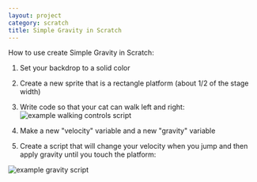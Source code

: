 ```yaml
---
layout: project
category: scratch
title: Simple Gravity in Scratch
---
```



How to use create Simple Gravity in Scratch:

1.  Set your backdrop to a solid color

1.  Create a new sprite that is a rectangle platform (about 1/2 of the stage width)

1.  Write code so that your cat can walk left and right:
    ![example walking controls script](/apcsp/scratch/platformControls.PNG)

1.  Make a new "velocity" variable and a new "gravity" variable

1.  Create a script that will change your velocity when you jump and then apply gravity until you touch the platform:

![example gravity script](/apcsp/scratch/platformGravity.PNG)
